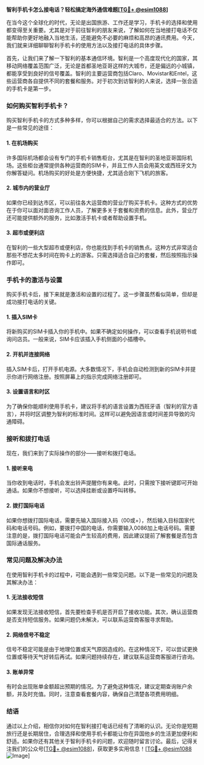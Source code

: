 **智利手机卡怎么接电话？轻松搞定海外通信难题[[TG💪+ @esim1088](https://t.me/s/esim1088)]**

在当今这个全球化的时代，无论是出国旅游、工作还是学习，手机卡的选择和使用都变得至关重要。尤其是对于前往智利的朋友来说，了解如何在当地接打电话不仅能帮助你更好地融入当地生活，还能避免不必要的麻烦和高昂的通讯费用。今天，我们就来详细聊聊智利手机卡的使用方法以及接打电话的具体步骤。

首先，让我们来了解一下智利的基本通信环境。智利是一个高度现代化的国家，其移动网络覆盖范围广泛，无论是首都圣地亚哥这样的大城市，还是偏远的小城镇，都能享受到良好的信号覆盖。智利的主要运营商包括Claro、Movistar和Entel，这些运营商各自提供不同的套餐和服务。对于初次到访智利的人来说，选择一张合适的手机卡是第一步。

### 如何购买智利手机卡？

购买智利手机卡的方式多种多样，你可以根据自己的需求选择最适合的方法。以下是一些常见的途径：

#### 1. 在机场购买

许多国际机场都会设有专门的手机卡销售柜台，尤其是在智利的圣地亚哥国际机场。这些柜台通常提供各种运营商的SIM卡，并且工作人员会用英文或西班牙文为你解答疑问。机场购买的好处是方便快捷，尤其适合刚下飞机的旅客。

#### 2. 城市内的营业厅

如果你已经到达市区，可以前往各大运营商的营业厅购买手机卡。这种方式的优势在于你可以面对面咨询工作人员，了解更多关于套餐和资费的信息。此外，营业厅还可能提供额外的服务，比如激活手机卡或者帮助设置手机。

#### 3. 超市或便利店

在智利的一些大型超市或便利店，你也能找到手机卡的销售点。这种方式非常适合那些不想花太多时间在购卡上的游客。只需选择适合自己的套餐，然后按照指示操作即可。

### 手机卡的激活与设置

购买手机卡后，接下来就是激活和设置的过程了。这一步骤虽然看似简单，但却是成功接打电话的关键。

#### 1. 插入SIM卡

将新购买的SIM卡插入你的手机中。如果不确定如何操作，可以查看手机说明书或询问店员。一般来说，SIM卡应该插入手机侧面的小插槽中。

#### 2. 开机并连接网络

插入SIM卡后，打开手机电源。大多数情况下，手机会自动检测到新的SIM卡并提示你进行网络注册。按照屏幕上的指示完成网络注册即可。

#### 3. 设置语言和时区

为了确保你能顺利使用手机卡，建议将手机的语言设置为西班牙语（智利的官方语言），并将时区调整为智利的标准时间。这样可以避免因语言或时间差异导致的沟通障碍。

### 接听和拨打电话

现在，我们来到了实际操作的部分——接听和拨打电话。

#### 1. 接听来电

当你收到电话时，手机会发出铃声提醒你有来电。此时，只需按下接听键即可开始通话。如果你不想接听，可以选择挂断或设置呼叫转移。

#### 2. 拨打国际电话

如果你想拨打国际电话，需要先输入国际接入码（00或+），然后输入目标国家代码和电话号码。例如，要拨打中国的电话，你需要输入0086加上电话号码。需要注意的是，拨打国际电话可能会产生较高的费用，因此建议提前了解套餐是否包含国际通话服务。

### 常见问题及解决办法

在使用智利手机卡的过程中，可能会遇到一些常见问题。以下是一些常见的问题及其解决办法：

#### 1. 无法接收短信

如果发现无法接收短信，首先要检查手机是否开启了接收功能。其次，确认运营商是否支持短信服务。如果问题仍未解决，可以联系运营商客服寻求帮助。

#### 2. 网络信号不稳定

信号不稳定可能是由于地理位置或天气原因造成的。在这种情况下，可以尝试更换位置或等待天气好转后再试。如果问题持续存在，建议联系运营商客服进行咨询。

#### 3. 账单异常

有时会出现账单金额超出预期的情况。为了避免这种情况，建议定期查询账户余额，并及时充值。同时，注意查看套餐内容，确保自己清楚各项费用明细。

### 结语

通过以上介绍，相信你对如何在智利接打电话已经有了清晰的认识。无论你是短期旅行还是长期居住，合理选择和使用手机卡都能让你在异国他乡的生活更加便利和舒适。如果你还有其他关于智利手机卡的问题，欢迎随时留言讨论。最后，记得关注我们的公众号[[TG💪+ @esim1088](https://t.me/s/esim1088)]，获取更多实用信息！[[TG💪+ @esim1088](https://t.me/s/esim1088) ![Image](https://i.postimg.cc/4NQfJmqS/Snipaste-2025-05-13-00-14-12.png)]